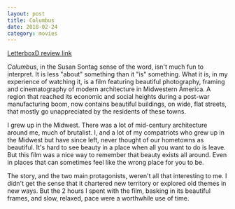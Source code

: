 ```yaml
---
layout: post
title: Columbus
date: 2018-02-24
category: movies
---
```

 
[LetterboxD review link](https://letterboxd.com/samarthbhaskar/film/columbus-2017/)

<em>Columbus</em>, in the Susan Sontag sense of the word, isn't much fun to interpret. It is less "about" something than it "is" something. What it is, in my experience of watching it, is a film featuring beautiful photography, framing and cinematography of modern architecture in Midwestern America. A region that reached its economic and social heights during a post-war manufacturing boom, now contains beautiful buildings, on wide, flat streets, that mostly go unappreciated by the residents of these towns. 

I grew up in the Midwest. There was a lot of mid-century architecture around me, much of brutalist. I, and a lot of my compatriots who grew up in the Midwest but have since left, never thought of our hometowns as beautiful. It's hard to see beauty in a place when all you want to do is leave. But this film was a nice way to remember that beauty exists all around. Even in places that can sometimes feel like the wrong place for you to be.

The story, and the two main protagonists, weren't all that interesting to me. I didn't get the sense that it chartered new territory or explored old themes in new ways. But the 2 hours I spent with the film, basking in its beautiful frames, and slow, relaxed, pace were a worthwhile use of time.